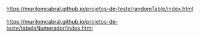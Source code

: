 https://murilomcabral.github.io/projetos-de-teste/randomTable/index.html<br><br>
https://murilomcabral.github.io/projetos-de-teste/tabelaNumerador/index.html
